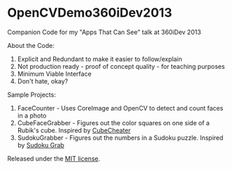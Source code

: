 OpenCVDemo360iDev2013
=====================

Companion Code for my "Apps That Can See" talk at 360iDev 2013

About the Code:

1. Explicit and Redundant to make it easier to follow/explain2. Not production ready - proof of concept quality -for teaching purposes3. Minimum Viable Interface4. Don't hate, okay?
Sample Projects:
1. FaceCounter - Uses CoreImage and OpenCV to detect and count faces in a photo
2. CubeFaceGrabber - Figures out the color squares on one side of a Rubik's cube.  Inspired by [CubeCheater](http://cubecheater.efaller.com)
3. SudokuGrabber - Figures out the numbers in a Sudoku puzzle.  Inspired by [Sudoku Grab](http://sudokugrab.blogspot.com)

Released under the [MIT license](http://opensource.org/licenses/MIT). 